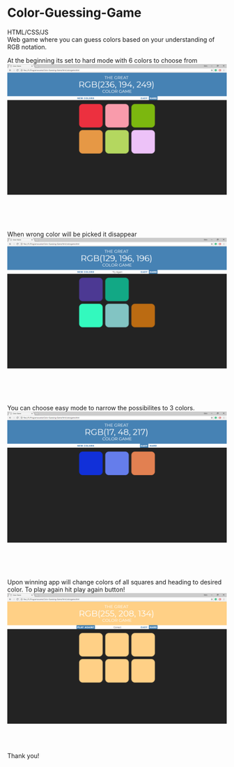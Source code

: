 # Color-Guessing-Game

HTML/CSS/JS <br>
Web game where you can guess colors based on your understanding of RGB notation.

At the beginning its set to hard mode with 6 colors to choose from<br>
![colors1](https://raw.githubusercontent.com/KubaMikolajczyk/Color-Guessing-Game/master/jpg/colors1.jpg)


<br>
<br>
<br>

When wrong color will be picked it disappear<br>
![colors2](https://raw.githubusercontent.com/KubaMikolajczyk/Color-Guessing-Game/master/jpg/colors2.jpg)


<br>
<br>
<br>

You can choose easy mode to narrow the possibilites to 3 colors.<br>
![colors3](https://raw.githubusercontent.com/KubaMikolajczyk/Color-Guessing-Game/master/jpg/colors3.jpg)


<br>
<br>
<br>


Upon winning app will change colors of all squares and heading to desired color. To play again hit play again button!<br>
![colors4](https://raw.githubusercontent.com/KubaMikolajczyk/Color-Guessing-Game/master/jpg/colors4.jpg)


<br>
<br>

Thank you!
